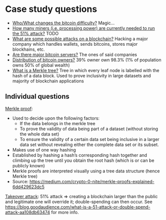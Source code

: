 Case study questions
======

- <ins>Who/What changes the bitcoin difficulty?</ins> Magic...
- <ins>How many miners (i.e. processing power) are currently needed to run the 51% attack?</ins> TODO
- <ins>What are some possible attacks on a blockchain?</ins> Hacking a major company which handles wallets, sends bitcoins, stores major blockhains, etc.
- <ins>Are there major bitcoin servers?</ins> The ones of said companies
- <ins>Distribution of bitcoin owners?</ins> 39% owner own 98.3% (1% of population owns 50% of global wealth)
- <ins>What is a Merkle tree?</ins> Tree in which every leaf node is labelled with the hash of a data block. Used to prove inclusivity in large datasets and majority of blockchain applications


Individual questions
-----
<ins>Merkle proof</ins>:
- Used to decide upon the following factors:
  - If the data belongs in the merkle tree
  - To prove the validity of data being part of a dataset (without storing the whole data set)
  - To ensure the validity of a certain data set being inclusive in a larger data set without revealing either the complete data set or its subset.
- Makes use of one way hashing
- Established by hashing a hash’s corresponding hash together and climbing up the tree until you obtain the root hash (which is or can be publicly known)
- Merkle proofs are interpreted visually using a tree data structure (hence Merkle tree)
- Source: https://medium.com/crypto-0-nite/merkle-proofs-explained-6dd429623dc5

<ins>Takeover attack</ins>: 51% attack => creating a blockchain larger than the public and legitimate one will override it; double-spending can then occur. See https://blog.goodaudience.com/what-is-a-51-attack-or-double-spend-attack-aa108db63474 for more info.
